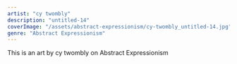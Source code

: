```yaml
---
artist: "cy twombly"
description: "untitled-14"
coverImage: "/assets/abstract-expressionism/cy-twombly_untitled-14.jpg"
genre: "Abstract Expressionism"
---
```

This is an art by cy twombly on Abstract Expressionism

